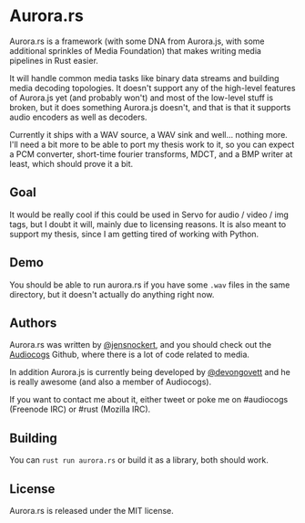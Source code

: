 Aurora.rs
=========

Aurora.rs is a framework (with some DNA from Aurora.js, with some additional sprinkles of Media Foundation) that makes writing media pipelines in Rust easier.

It will handle common media tasks like binary data streams and building media decoding topologies. It doesn't support any of the high-level features of Aurora.js yet (and probably won't) and most of the low-level stuff is broken, but it does something Aurora.js doesn't, and that is that it supports audio encoders as well as decoders.

Currently it ships with a WAV source, a WAV sink and well… nothing more. I'll need a bit more to be able to port my thesis work to it, so you can expect a PCM converter, short-time fourier transforms, MDCT, and a BMP writer at least, which should prove it a bit.


Goal
----

It would be really cool if this could be used in Servo for audio / video / img tags, but I doubt it will, mainly due to licensing reasons. It is also meant to support my thesis, since I am getting tired of working with Python.


Demo
----

You should be able to run aurora.rs if you have some `.wav` files in the same directory, but it doesn't actually do anything right now.


Authors
-------

Aurora.rs was written by [@jensnockert](https://github.com/jensnockert), and you should check out the [Audiocogs](https://github.com/audiocogs/) Github, where there is a lot of code related to media.

In addition Aurora.js is currently being developed by [@devongovett](https://github.com/devongovett) and he is really awesome (and also a member of Audiocogs).

If you want to contact me about it, either tweet or poke me on #audiocogs (Freenode IRC) or #rust (Mozilla IRC).


Building
--------

You can `rust run aurora.rs` or build it as a library, both should work.


License
-------

Aurora.rs is released under the MIT license.